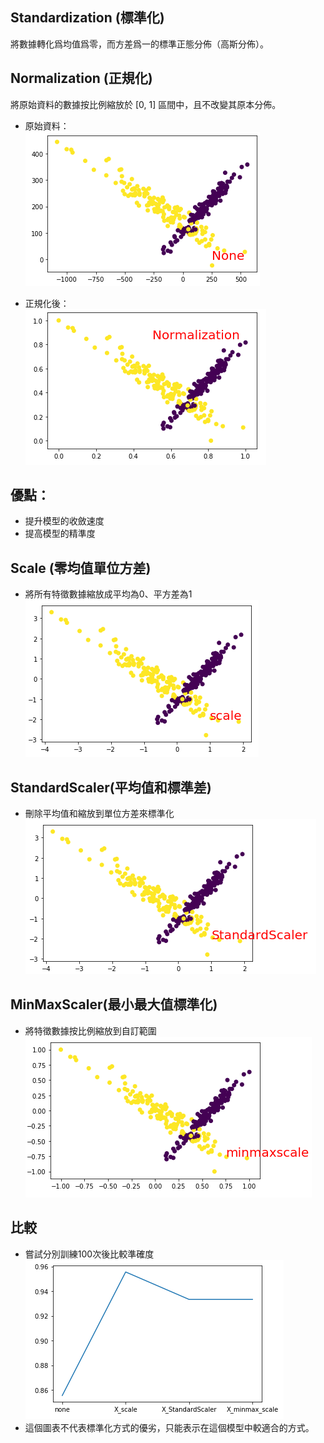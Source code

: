 ## Standardization (標準化)    
將數據轉化爲均值爲零，而方差爲一的標準正態分佈（高斯分佈）。

## Normalization (正規化)    
將原始資料的數據按比例縮放於 [0, 1] 區間中，且不改變其原本分佈。 

* 原始資料：    
![image](https://github.com/KNChiu/AI_StudyCircle/blob/master/Picture/w10/None.png)    

* 正規化後：    
![image](https://github.com/KNChiu/AI_StudyCircle/blob/master/Picture/w10/Normalization.png)


## 優點：
* 提升模型的收斂速度
* 提高模型的精準度

## Scale (零均值單位方差)
* 將所有特徵數據縮放成平均為0、平方差為1    
![image](https://github.com/KNChiu/AI_StudyCircle/blob/master/Picture/w10/scale.png)

## StandardScaler(平均值和標準差)
* 刪除平均值和縮放到單位方差來標準化    
![image](https://github.com/KNChiu/AI_StudyCircle/blob/master/Picture/w10/StandardScaler.png)

## MinMaxScaler(最小最大值標準化)
* 將特徵數據按比例縮放到自訂範圍    
![image](https://github.com/KNChiu/AI_StudyCircle/blob/master/Picture/w10/minmaxscale.png)

## 比較
* 嘗試分別訓練100次後比較準確度    
![image](https://github.com/KNChiu/AI_StudyCircle/blob/master/Picture/w10/Compare.png)
* 這個圖表不代表標準化方式的優劣，只能表示在這個模型中較適合的方式。
